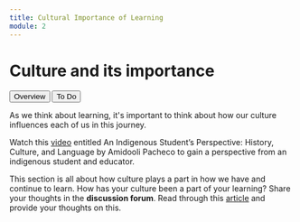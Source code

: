 ```yaml
---
title: Cultural Importance of Learning
module: 2
---
```


# Culture and its importance

<div class="tab">
  <button class="tablinks active" onclick="openTab(event, 'Overview')">Overview</button>
  <button class="tablinks" onclick="openTab(event, 'ToDo')">To Do</button>
</div>

<!-- Tab content -->
<div id="Overview" class="tabcontent" style="display:block">

As we think about learning, it's important to think about how our culture influences each of us in this journey.

Watch this <a href="//youtu.be/uXY_SxO7d0M" data-lity>video</a> entitled An Indigenous Student’s Perspective: History, Culture, and Language by Amidooli Pacheco to gain a perspective from an indigenous student and educator.

</div>

<div id="ToDo" class="tabcontent">

<p>This section is all about how culture plays a part in how we have and continue to learn.  How has your culture been a part of your learning?  Share your thoughts in the <strong>discussion forum</strong>.  Read through this <a href="../imgs/culture-impacts-learning-and-not-just-for-students.pdf" target="_blank">article</a> and provide your thoughts on this.</p>

</div>

